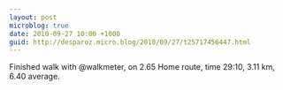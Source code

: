 ```yaml
---
layout: post
microblog: true
date: 2010-09-27 10:00 +1000
guid: http://desparoz.micro.blog/2010/09/27/t25717456447.html
---
```

Finished walk with @walkmeter, on 2.65 Home route, time 29:10, 3.11 km, 6.40 average.
